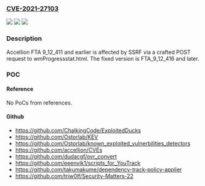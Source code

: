 ### [CVE-2021-27103](https://cve.mitre.org/cgi-bin/cvename.cgi?name=CVE-2021-27103)
![](https://img.shields.io/static/v1?label=Product&message=n%2Fa&color=blue)
![](https://img.shields.io/static/v1?label=Version&message=n%2Fa&color=blue)
![](https://img.shields.io/static/v1?label=Vulnerability&message=n%2Fa&color=brighgreen)

### Description

Accellion FTA 9_12_411 and earlier is affected by SSRF via a crafted POST request to wmProgressstat.html. The fixed version is FTA_9_12_416 and later.

### POC

#### Reference
No PoCs from references.

#### Github
- https://github.com/ChalkingCode/ExploitedDucks
- https://github.com/Ostorlab/KEV
- https://github.com/Ostorlab/known_exploited_vulnerbilities_detectors
- https://github.com/accellion/CVEs
- https://github.com/dudacgf/ovr_convert
- https://github.com/eeenvik1/scripts_for_YouTrack
- https://github.com/takumakume/dependency-track-policy-applier
- https://github.com/triw0lf/Security-Matters-22

